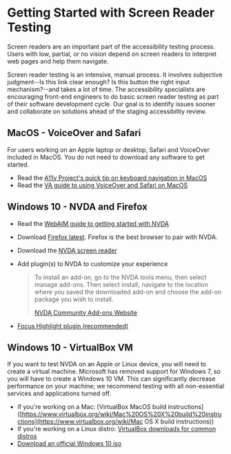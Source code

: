 # Getting Started with Screen Reader Testing

Screen readers are an important part of the accessibility testing process. Users with low, partial, or no vision depend on screen readers to interpret web pages and help them navigate.

Screen reader testing is an intensive, manual process. It involves subjective judgment--Is this link clear enough? Is this button the right input mechanism?--and takes a lot of time. The accessibility specialists are encouraging front-end engineers to do basic screen reader testing as part of their software development cycle. Our goal is to identify issues sooner and collaborate on solutions ahead of the staging accessibiltiy review.

## MacOS - VoiceOver and Safari

For users working on an Apple laptop or desktop, Safari and VoiceOver included in MacOS. You do not need to download any software to get started.

* Read the  [A11y Project's quick tip on keyboard navigation in MacOS](https://a11yproject.com/posts/macos-browser-keyboard-navigation/)
* Read the [VA guide to using VoiceOver and Safari on MacOS](https://github.com/department-of-veterans-affairs/va.gov-team/blob/master/platform/accessibility/resources/mac-voiceover-guide.md)

## Windows 10 - NVDA and Firefox

* Read the [WebAIM guide to getting started with NVDA](https://webaim.org/articles/nvda/)

* Download [Firefox latest](https://www.mozilla.org/en-US/firefox/). Firefox is the best browser to pair with NVDA.

* Download the [NVDA screen reader](https://www.nvaccess.org/download/)

* Add plugin(s) to NVDA to customize your experience

  > To install an add-on, go to the NVDA tools menu, then select manage add-ons. Then select install, navigate to the location where you saved the downloaded add-on and choose the add-on package you wish to install.
  >
  > [NVDA Community Add-ons Website](https://addons.nvda-project.org/index.en.html)

* [Focus Highlight plugin (recommended)](https://addons.nvda-project.org/addons/focusHighlight.en.html)

## Windows 10 - VirtualBox VM

If you want to test NVDA on an Apple or Linux device, you will need to create a virtual machine. Microsoft has removed support for Windows 7, so you will have to create a Windows 10 VM. This can significantly decrease performance on your machine; we recommend testing with all non-essential services and applications turned off.

* If you're working on a Mac: [VirtualBox MacOS build instructions]([https://www.virtualbox.org/wiki/Mac%20OS%20X%20build%20instructions](https://www.virtualbox.org/wiki/Mac OS X build instructions))
* If you're working on a Linux distro: [VirtualBox downloads for common distros](https://www.virtualbox.org/wiki/Linux_Downloads)
* [Download an official Windows 10 iso](https://developer.microsoft.com/en-us/microsoft-edge/tools/vms/) 
